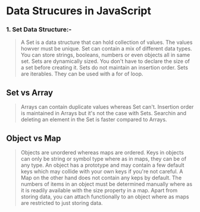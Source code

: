 # Data Strucures in JavaScript 

### 1.  Set Data Structure:- 

>  A Set is a data structure that can hold collection of values. The values howver must be unique.
>  Set can contain a mix of different data types. You can store strings, booleans, numbers or even objects all in same set.
>  Sets are dynamically sized. You don't have to declare the size of a set before creating it.
>  Sets do not maintain an insertion order.
>  Sets are iterables. They can be used with a for of loop.

##   Set vs Array

>  Arrays can contain duplicate values whereas Set can't.
>  Insertion order is maintained in Arrays but it's not the case with Sets.
>  Searchin and deleting an element in the Set is faster compared to Arrays.

##   Object vs Map
>  Objects are unordered whereas maps are ordered.
>  Keys in objects can only be string or symbol type where as in maps, they can be of any type.
>  An object has a prototype and may contain a few default keys which may collide with your own keys if you're not careful. A Map on the other hand does not contain any keps by default.
>  The numbers of items in an object must be determined manually where as it is readily available with the size property in a map.
>  Apart from storing data, you can attach functionally to an object where as maps are restricted to just storing data.